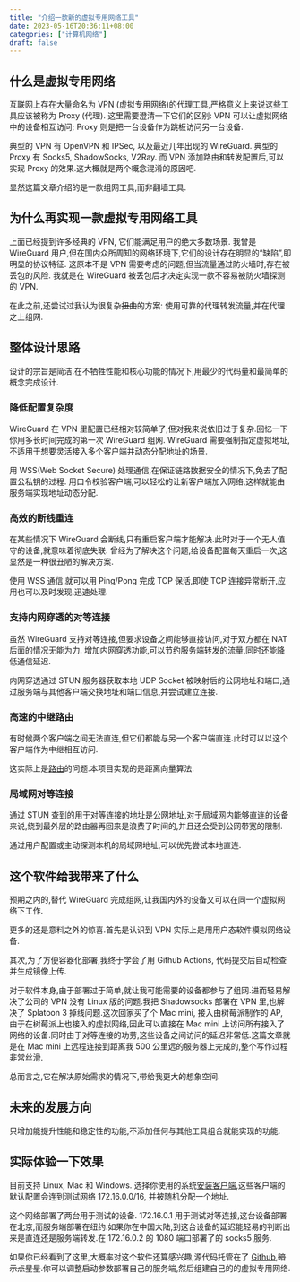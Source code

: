 ```yaml
---
title: "介绍一款新的虚拟专用网络工具"
date: 2023-05-16T20:36:11+08:00
categories: ["计算机网络"]
draft: false
---
```


## 什么是虚拟专用网络

互联网上存在大量命名为 VPN (虚拟专用网络)的代理工具,严格意义上来说这些工具应该被称为 Proxy (代理).
这里需要澄清一下它们的区别: VPN 可以让虚拟网络中的设备相互访问; Proxy 则是把一台设备作为跳板访问另一台设备.

典型的 VPN 有 OpenVPN 和 IPSec, 以及最近几年出现的 WireGuard.
典型的 Proxy 有 Socks5, ShadowSocks, V2Ray.
而 VPN 添加路由和转发配置后,可以实现 Proxy 的效果.这大概就是两个概念混淆的原因吧.

显然这篇文章介绍的是一款组网工具,而非翻墙工具.

## 为什么再实现一款虚拟专用网络工具

上面已经提到许多经典的 VPN, 它们能满足用户的绝大多数场景.
我曾是 WireGuard 用户,但在国内众所周知的网络环境下,它们的设计存在明显的“缺陷”,即明显的协议特征.
这原本不是 VPN 需要考虑的问题,但当流量通过防火墙时,存在被丢包的风险.
我就是在 WireGuard 被丢包后才决定实现一款不容易被防火墙探测的 VPN.

在此之前,还尝试过我认为很复杂~~扭曲~~的方案: 使用可靠的代理转发流量,并在代理之上组网.

## 整体设计思路

设计的宗旨是简洁.在不牺牲性能和核心功能的情况下,用最少的代码量和最简单的概念完成设计.

### 降低配置复杂度

WireGuard 在 VPN 里配置已经相对较简单了,但对我来说依旧过于复杂.回忆一下你用多长时间完成的第一次 WireGuard 组网.
WireGuard 需要强制指定虚拟地址,不适用于想要灵活接入多个客户端并动态分配地址的场景.

用 WSS(Web Socket Secure) 处理通信,在保证链路数据安全的情况下,免去了配置公私钥的过程.
用口令校验客户端,可以轻松的让新客户端加入网络,这样就能由服务端实现地址动态分配.

### 高效的断线重连

在某些情况下 WireGuard 会断线,只有重启客户端才能解决.此时对于一个无人值守的设备,就意味着彻底失联.
曾经为了解决这个问题,给设备配置每天重启一次,这显然是一种很丑陋的解决方案.

使用 WSS 通信,就可以用 Ping/Pong 完成 TCP 保活,即使 TCP 连接异常断开,应用也可以及时发现,迅速处理.

### 支持内网穿透的对等连接

虽然 WireGuard 支持对等连接,但要求设备之间能够直接访问,对于双方都在 NAT 后面的情况无能为力.
增加内网穿透功能,可以节约服务端转发的流量,同时还能降低通信延迟.

内网穿透通过 STUN 服务器获取本地 UDP Socket 被映射后的公网地址和端口,通过服务端与其他客户端交换地址和端口信息,并尝试建立连接.

### 高速的中继路由

有时候两个客户端之间无法直连,但它们都能与另一个客户端直连.此时可以以这个客户端作为中继相互访问.

这实际上是[路由](https://zh.wikipedia.org/wiki/路由)的问题.本项目实现的是距离向量算法.

### 局域网对等连接

通过 STUN 查到的用于对等连接的地址是公网地址,对于局域网内能够直连的设备来说,绕到最外层的路由器再回来是浪费了时间的,并且还会受到公网带宽的限制.

通过用户配置或主动探测本机的局域网地址,可以优先尝试本地直连.

## 这个软件给我带来了什么

预期之内的,替代 WireGuard 完成组网,让我国内外的设备又可以在同一个虚拟网络下工作.

更多的还是意料之外的惊喜.首先是认识到 VPN 实际上是用用户态软件模拟网络设备.

其次,为了方便容器化部署,我终于学会了用 Github Actions, 代码提交后自动检查并生成镜像上传.

对于软件本身,由于部署过于简单,就让我可能需要的设备都参与了组网.进而轻易解决了公司的 VPN 没有 Linux 版的问题.我把 Shadowsocks 部署在 VPN 里,也解决了 Splatoon 3 掉线问题.这次回家买了个 Mac mini, 接入由树莓派制作的 AP, 由于在树莓派上也接入的虚拟网络,因此可以直接在 Mac mini 上访问所有接入了网络的设备.同时由于对等连接的功劳,这些设备之间访问的延迟非常低.这篇文章就是在 Mac mini 上远程连接到距离我 500 公里远的服务器上完成的,整个写作过程非常丝滑.

总而言之,它在解决原始需求的情况下,带给我更大的想象空间.

## 未来的发展方向

只增加能提升性能和稳定性的功能,不添加任何与其他工具组合就能实现的功能.

## 实际体验一下效果

目前支持 Linux, Mac 和 Windows. 选择你使用的系统[安装客户端](https://github.com/lanthora/candy?tab=readme-ov-file#如何安装),这些客户端的默认配置会连到测试网络 172.16.0.0/16, 并被随机分配一个地址.

这个网络部署了两台用于测试的设备. 172.16.0.1 用于测试对等连接,这台设备部署在北京,而服务端部署在纽约.如果你在中国大陆,到这台设备的延迟能轻易的判断出来是直连还是服务端转发.在 172.16.0.2 的 1080 端口部署了的 socks5 服务.

如果你已经看到了这里,大概率对这个软件还算感兴趣,源代码托管在了 [Github](https://github.com/lanthora/candy),~~暗示点星星~~.你可以调整启动参数部署自己的服务端,然后组建自己的的虚拟专用网络.
